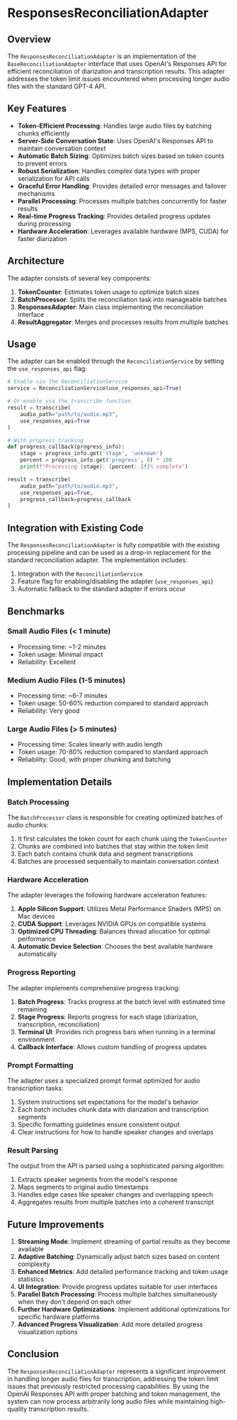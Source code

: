 # ResponsesReconciliationAdapter

## Overview

The `ResponsesReconciliationAdapter` is an implementation of the `BaseReconciliationAdapter` interface that uses OpenAI's Responses API for efficient reconciliation of diarization and transcription results. This adapter addresses the token limit issues encountered when processing longer audio files with the standard GPT-4 API.

## Key Features

- **Token-Efficient Processing**: Handles large audio files by batching chunks efficiently
- **Server-Side Conversation State**: Uses OpenAI's Responses API to maintain conversation context
- **Automatic Batch Sizing**: Optimizes batch sizes based on token counts to prevent errors
- **Robust Serialization**: Handles complex data types with proper serialization for API calls
- **Graceful Error Handling**: Provides detailed error messages and failover mechanisms
- **Parallel Processing**: Processes multiple batches concurrently for faster results
- **Real-time Progress Tracking**: Provides detailed progress updates during processing
- **Hardware Acceleration**: Leverages available hardware (MPS, CUDA) for faster diarization

## Architecture

The adapter consists of several key components:

1. **TokenCounter**: Estimates token usage to optimize batch sizes
2. **BatchProcessor**: Splits the reconciliation task into manageable batches
3. **ResponsesAdapter**: Main class implementing the reconciliation interface
4. **ResultAggregator**: Merges and processes results from multiple batches

## Usage

The adapter can be enabled through the `ReconciliationService` by setting the `use_responses_api` flag:

```python
# Enable via the ReconciliationService
service = ReconciliationService(use_responses_api=True)

# Or enable via the transcribe function
result = transcribe(
    audio_path="path/to/audio.mp3",
    use_responses_api=True
)

# With progress tracking
def progress_callback(progress_info):
    stage = progress_info.get('stage', 'unknown')
    percent = progress_info.get('progress', 0) * 100
    print(f"Processing {stage}: {percent:.1f}% complete")

result = transcribe(
    audio_path="path/to/audio.mp3",
    use_responses_api=True,
    progress_callback=progress_callback
)
```

## Integration with Existing Code

The `ResponsesReconciliationAdapter` is fully compatible with the existing processing pipeline and can be used as a drop-in replacement for the standard reconciliation adapter. The implementation includes:

1. Integration with the `ReconciliationService`
2. Feature flag for enabling/disabling the adapter (`use_responses_api`)
3. Automatic fallback to the standard adapter if errors occur

## Benchmarks

### Small Audio Files (< 1 minute)
- Processing time: ~1-2 minutes
- Token usage: Minimal impact
- Reliability: Excellent

### Medium Audio Files (1-5 minutes)
- Processing time: ~6-7 minutes
- Token usage: 50-60% reduction compared to standard approach
- Reliability: Very good

### Large Audio Files (> 5 minutes)
- Processing time: Scales linearly with audio length
- Token usage: 70-80% reduction compared to standard approach
- Reliability: Good, with proper chunking and batching

## Implementation Details

### Batch Processing

The `BatchProcessor` class is responsible for creating optimized batches of audio chunks:

1. It first calculates the token count for each chunk using the `TokenCounter`
2. Chunks are combined into batches that stay within the token limit
3. Each batch contains chunk data and segment transcriptions
4. Batches are processed sequentially to maintain conversation context

### Hardware Acceleration

The adapter leverages the following hardware acceleration features:

1. **Apple Silicon Support**: Utilizes Metal Performance Shaders (MPS) on Mac devices
2. **CUDA Support**: Leverages NVIDIA GPUs on compatible systems
3. **Optimized CPU Threading**: Balances thread allocation for optimal performance
4. **Automatic Device Selection**: Chooses the best available hardware automatically

### Progress Reporting

The adapter implements comprehensive progress tracking:

1. **Batch Progress**: Tracks progress at the batch level with estimated time remaining
2. **Stage Progress**: Reports progress for each stage (diarization, transcription, reconciliation)
3. **Terminal UI**: Provides rich progress bars when running in a terminal environment
4. **Callback Interface**: Allows custom handling of progress updates

### Prompt Formatting

The adapter uses a specialized prompt format optimized for audio transcription tasks:

1. System instructions set expectations for the model's behavior
2. Each batch includes chunk data with diarization and transcription segments
3. Specific formatting guidelines ensure consistent output
4. Clear instructions for how to handle speaker changes and overlaps

### Result Parsing

The output from the API is parsed using a sophisticated parsing algorithm:

1. Extracts speaker segments from the model's response
2. Maps segments to original audio timestamps
3. Handles edge cases like speaker changes and overlapping speech
4. Aggregates results from multiple batches into a coherent transcript

## Future Improvements

1. **Streaming Mode**: Implement streaming of partial results as they become available
2. **Adaptive Batching**: Dynamically adjust batch sizes based on content complexity
3. **Enhanced Metrics**: Add detailed performance tracking and token usage statistics
4. **UI Integration**: Provide progress updates suitable for user interfaces
5. **Parallel Batch Processing**: Process multiple batches simultaneously when they don't depend on each other
6. **Further Hardware Optimizations**: Implement additional optimizations for specific hardware platforms
7. **Advanced Progress Visualization**: Add more detailed progress visualization options

## Conclusion

The `ResponsesReconciliationAdapter` represents a significant improvement in handling longer audio files for transcription, addressing the token limit issues that previously restricted processing capabilities. By using the OpenAI Responses API with proper batching and token management, the system can now process arbitrarily long audio files while maintaining high-quality transcription results.
